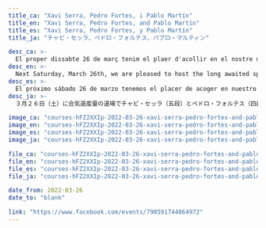 ```yaml
---
title_ca: "Xavi Serra, Pedro Fortes, i Pablo Martín"
title_en: "Xavi Serra, Pedro Fortes, and Pablo Martín"
title_es: "Xavi Serra, Pedro Fortes, y Pablo Martín"
title_ja: "チャビ・セッラ、ペドロ・フォルテス、パブロ・マルティン"

desc_ca: >-
  El proper dissabte 26 de març tenim el plaer d'acollir en el nostre dojo la molt esperada classe especial a càrrec de Xavi Serra (5è Dan Aikikai), Pedro Fortes (4t Dan Aikikai), i Pablo Martín (3r Dan Aikikai).
desc_en: >-
  Next Saturday, March 26th, we are pleased to host the long awaited special class at our dojo by Xavi Serra (5th Dan Aikikai), Pedro Fortes (4th Dan Aikikai), and Pablo Martín (3rd Dan Aikikai).
desc_es: >-
  El próximo sábado 26 de marzo tenemos el placer de acoger en nuestro dojo la muy esperada clase especial a cargo de Xavi Serra (5º Dan Aikikai), Pedro Fortes (4º Dan Aikikai), y Pablo Martín (3er Dan Aikikai).
desc_ja: >-
  ３月２６日（土）に合気道産靈の道場でチャビ・セッラ（五段）とペドロ・フォルテス（四段）とパブロ・マルティン（参段）の待ちに待った稽古が行われます。

image_ca: "courses-hFZ2XXIp-2022-03-26-xavi-serra-pedro-fortes-and-pablo-martin-ca"
image_en: "courses-hFZ2XXIp-2022-03-26-xavi-serra-pedro-fortes-and-pablo-martin-ca"
image_es: "courses-hFZ2XXIp-2022-03-26-xavi-serra-pedro-fortes-and-pablo-martin-ca"
image_ja: "courses-hFZ2XXIp-2022-03-26-xavi-serra-pedro-fortes-and-pablo-martin-ca"

file_ca: "courses-hFZ2XXIp-2022-03-26-xavi-serra-pedro-fortes-and-pablo-martin-ca.pdf"
file_en: "courses-hFZ2XXIp-2022-03-26-xavi-serra-pedro-fortes-and-pablo-martin-ca.pdf"
file_es: "courses-hFZ2XXIp-2022-03-26-xavi-serra-pedro-fortes-and-pablo-martin-ca.pdf"
file_ja: "courses-hFZ2XXIp-2022-03-26-xavi-serra-pedro-fortes-and-pablo-martin-ca.pdf"

date_from: 2022-03-26
date_to: "blank"

link: "https://www.facebook.com/events/798591744864972"
---
```

